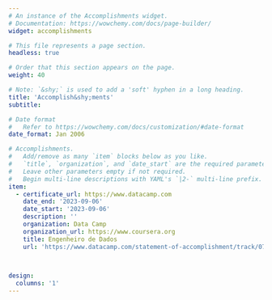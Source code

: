 ```yaml
---
# An instance of the Accomplishments widget.
# Documentation: https://wowchemy.com/docs/page-builder/
widget: accomplishments

# This file represents a page section.
headless: true

# Order that this section appears on the page.
weight: 40

# Note: `&shy;` is used to add a 'soft' hyphen in a long heading.
title: 'Accomplish&shy;ments'
subtitle:

# Date format
#   Refer to https://wowchemy.com/docs/customization/#date-format
date_format: Jan 2006

# Accomplishments.
#   Add/remove as many `item` blocks below as you like.
#   `title`, `organization`, and `date_start` are the required parameters.
#   Leave other parameters empty if not required.
#   Begin multi-line descriptions with YAML's `|2-` multi-line prefix.
item:
  - certificate_url: https://www.datacamp.com
    date_end: '2023-09-06'
    date_start: '2023-09-06'
    description: ''
    organization: Data Camp
    organization_url: https://www.coursera.org
    title: Engenheiro de Dados
    url: 'https://www.datacamp.com/statement-of-accomplishment/track/0719aa4ab6094731edaab925e4bcde0ad1c17260?raw=1'

    

design:
  columns: '1'
---
```

